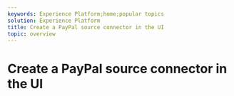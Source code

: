 ```yaml
---
keywords: Experience Platform;home;popular topics
solution: Experience Platform
title: Create a PayPal source connector in the UI
topic: overview
---
```


# Create a PayPal source connector in the UI
